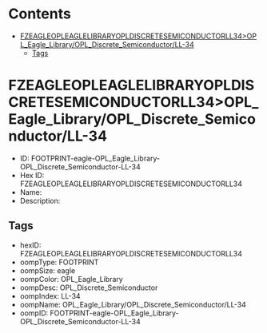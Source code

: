 



Contents
========

* [FZEAGLEOPLEAGLELIBRARYOPLDISCRETESEMICONDUCTORLL34>OPL_Eagle_Library/OPL_Discrete_Semiconductor/LL-34](#fzeagleopleaglelibraryopldiscretesemiconductorll34opl_eagle_libraryopl_discrete_semiconductorll-34)
	* [Tags](#tags)

# FZEAGLEOPLEAGLELIBRARYOPLDISCRETESEMICONDUCTORLL34>OPL_Eagle_Library/OPL_Discrete_Semiconductor/LL-34

- ID: FOOTPRINT-eagle-OPL_Eagle_Library-OPL_Discrete_Semiconductor-LL-34
- Hex ID: FZEAGLEOPLEAGLELIBRARYOPLDISCRETESEMICONDUCTORLL34
- Name: 
- Description: 

## Tags

- hexID: FZEAGLEOPLEAGLELIBRARYOPLDISCRETESEMICONDUCTORLL34
- oompType: FOOTPRINT
- oompSize: eagle
- oompColor: OPL_Eagle_Library
- oompDesc: OPL_Discrete_Semiconductor
- oompIndex: LL-34
- oompName: OPL_Eagle_Library/OPL_Discrete_Semiconductor/LL-34
- oompID: FOOTPRINT-eagle-OPL_Eagle_Library-OPL_Discrete_Semiconductor-LL-34
